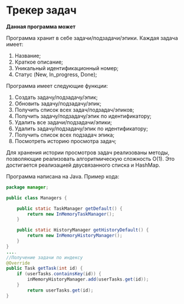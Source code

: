 # Трекер задач

**Данная программа может**

Программа хранит в себе задачи/подзадачи/эпики.
Каждая задача имеет:
1. Название;
2. Краткое описание;
3. Уникальный идентификационный номер;
4. Статус (New, In_progress, Done);

Программа имеет следующие функции:
1. Создать задачу/подзадачу/эпик;
2. Обновить задачу/подзадачу/эпик;
3. Получить список всех задач/подзадач/эпиков;
4. Получить задачу/подзадачу/эпик по идентификатору;
5. Удалить все задачи/подзадачи/эпики;
6. Удалить задачу/подзадачу/эпик по идентификатору;
7. Получить список всех подзадач эпика;
8. Посмотреть историю просмотра задач;

Для хранения истории просмотров задач реализованы методы, позволяющие реализовать алгоритмическую сложность О(1).
Это достигается реализацией двусвязанного списка и HashMap.

Программа написана на Java. Пример кода:

```java
package manager;

public class Managers {

    public static TaskManager getDefault() {
        return new InMemoryTaskManager();
    }

    public static HistoryManager getHistoryDefault() {
        return new InMemoryHistoryManager();
    }
}
....
//Получение задачи по индексу
@Override
public Task getTask(int id) {
    if (userTasks.containsKey(id)) {
        inMemoryHistoryManager.add(userTasks.get(id));
    }
        return userTasks.get(id);
}
```
